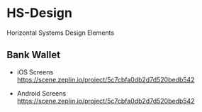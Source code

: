 # HS-Design
Horizontal Systems Design Elements

## Bank Wallet 
* iOS Screens
  https://scene.zeplin.io/project/5c7cbfa0db2d7d520bedb542

* Android Screens
  https://scene.zeplin.io/project/5c7cbfa0db2d7d520bedb542
  
